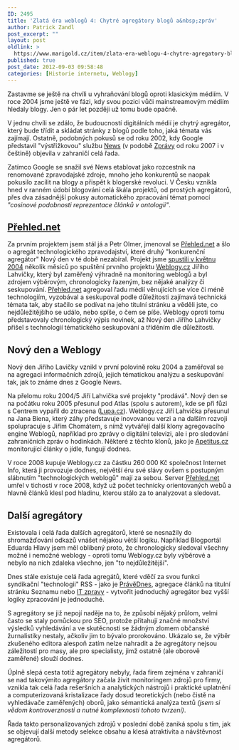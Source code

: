 ```yaml
---
ID: 2495
title: 'Zlatá éra weblogů 4: Chytré agregátory blogů a&nbsp;zpráv'
author: Patrick Zandl
post_excerpt: ""
layout: post
oldlink: >
  https://www.marigold.cz/item/zlata-era-weblogu-4-chytre-agregatory-blogu-a-zprav
published: true
post_date: 2012-09-03 09:58:48
categories: [Historie internetu, Weblogy]
---
```

<p> Zastavme se ještě na chvíli u vyhraňování blogů oproti klasickým médiím. V roce 2004 jsme ještě ve fázi, kdy svou pozici vůči mainstreamovým médiím hledaly blogy. Jen o pár let později už tomu bude opačně. </p>


<p>V jednu chvíli se zdálo, že budoucností digitálních médií je chytrý agregátor, který bude třídit a skládat stránky z blogů podle toho, jaká témata vás zajímají. Ostatně, podobných pokusů se od roku 2002, kdy Google představil "výstřižkovou" službu <a href="http://news.google.com" target="_self" title="">News</a> (v podobě <a href="http://zpravy.google.cz" target="_self" title="">Zprávy</a> od roku 2007 i v češtině) objevila v zahraničí celá řada. </p>
<!--more--><p>Zatímco Google se snažil své News etablovat jako rozcestník na renomované zpravodajské zdroje, mnoho jeho konkurentů se naopak pokusilo zacílit na blogy a přispět k blogerské revoluci. V Česku vznikla hned v ranném údobí blogování celá škála projektů, od prostých agregátorů, přes dva zásadnější pokusy automatického zpracování témat pomocí <em>"cosinové podobnosti reprezentace článků v ontologii"</em>. </p>
<h2><a href="http://Přehled.net" x-apple-data-detectors="true" x-apple-data-detectors-result="0"></a><a href="http://(null)" target="_self" title="">Přehled.net</a></h2><p>Za prvním projektem jsem stál já a Petr Olmer, jmenoval se <a href="http://Přehled.net" x-apple-data-detectors="true" x-apple-data-detectors-result="0"></a><a href="http://prehled.net" target="_self" title="">Přehled.net</a> a šlo o agregát technologického zpravodajství, které druhý "konkurenční agregátor" Nový den v té době nezabíral. Projekt jsme <a href="http://www.marigold.cz/item/tiskova-zprava-hypermegaportalovy-projekt-prehled-net-vstupuje-do-cr" target="_self" title="">spustili v květnu 2004</a>  několik měsíců po spuštění prvního projektu <a href="http://www.weblogy.cz" target="_self" title="">Weblogy.cz</a> Jiřího Lahvičky, který byl zaměřený výhradně na monitoring weblogů a byl zdrojem výběrovým, chronologicky řazeným, bez nějaké analýzy či seskupování.  <a href="http://Přehled.net" x-apple-data-detectors="true" x-apple-data-detectors-result="2">Přehled.net</a> agregoval řadu médií věnujících se více či méně technologiím, vyzobával a seskupoval podle důležitosti zajímavá technická témata tak, aby stačilo se podívat na jeho titulní stránku a věděli jste, co nejdůležitějšího se událo, nebo spíše, o čem se píše. Weblogy oproti tomu představovaly chronologický výpis novinek, až Nový den Jiřího Lahvičky přišel s technologií tématického seskupování a tříděním dle důležitosti.</p>
<h2>Nový den a Weblogy</h2><p>Nový den Jiřího Lavičky vznikl v první polovině roku 2004 a zaměřoval se na agregaci informačních zdrojů, jejich tématickou analýzu a seskupování tak, jak to známe dnes z Google News. </p>
<p>Na přelomu roku 2004/5 Jiří Lahvička své projekty "prodává".  Nový den se na počátku roku 2005 přesunul pod Atlas (spolu s autorem), kde se při fůzi s Centrem vypařil do ztracena (<a href="http://www.lupa.cz/clanky/konecne-ceske-googlenews/" target="_self" title="">Lupa.cz</a>).  Weblogy.cz Jiří Lahvička přesunul na Jana Biena, který záhy představuje inovovanou verzi a na dalším rozvoji spolupracuje s Jiřím Chomátem, s nímž vytvářejí další klony agregovacího engine Weblogů, například pro zprávy o digitální televizi, ale i pro sledování zahraničních zpráv o hodinkách. Některé z těchto klonů, jako je <a href="http://www.apetitus.cz" target="_self" title="">Apetitus.cz</a> monitorující články o jídle, fungují dodnes. </p>
<p>V roce 2008 kupuje Weblogy.cz za částku 260 000 Kč společnost Internet Info, která ji provozuje dodnes, největší éru své slávy ovšem s postupným slábnutím "technologických weblogů" mají za sebou. Server <a href="http://Přehled.net" x-apple-data-detectors="true" x-apple-data-detectors-result="4">Přehled.net</a> umřel v tichosti v roce 2008, když už počet technicky orientovaných webů a hlavně článků klesl pod hladinu, kterou stálo za to analyzovat a sledovat. </p>
<h2>Další agregátory</h2><p>Existovala i celá řada dalších agregátorů, které se nesnažily do shromažďování odkazů vnášet nějakou větší logiku. Například Blogportál Eduarda Hlavy jsem měl oblíbený proto, že chronologicky sledoval všechny možné i nemožné weblogy - oproti tomu Weblogy.cz byly výběrové a nebylo na nich zdaleka všechno, jen "to nejdůležitější". </p>
<p>Dnes stále existuje celá řada agregátů, které vděčí za svou funkci syndikační "technologii" RSS - jako je <a href="http://www.pravednes.cz" target="_self" title="">PrávěDnes</a>, agregace článků na titulní stránku Seznamu nebo <a href="http://www.itzpravy.cz" target="_self" title="">IT zpravy</a> - vytvořit jednoduchý agregátor bez vyšší logiky zpracování je jednoduché.</p>
<p>S agregátory se již nepojí naděje na to, že způsobí nějaký průlom, velmi často se staly pomůckou pro SEO, protože přitahují značné množství výsledků vyhledávání a ve skutěcnosti se žádným zlomem občanské žurnalistiky nestaly, ačkoliv jim to bývalo prorokováno. Ukázalo se, že výběr zkušeného editora alespoň zatím nelze nahradit a že agregátory nejsou záležitostí pro masy, ale pro specialisty, jimž ostatně (ale oborově zaměřené) slouží dodnes. </p>
<p>Úplně slepá cesta totiž agregátory nebyly, řada firem zejména v zahraničí se nad takovýmito agregátory začala živit  monitoringem zdrojů pro firmy, vznikla tak celá řada rešeršních a analytických nástrojů i praktické uplatnění a computerizovaná kristalizace řady dosud teoretických (nebo čistě na vyhledávače zaměřených) oborů, jako sémantická analýza textů<em> (jsem si vědom kontroverznosti a nutné komplexnosti tohoto tvrzení)</em>.</p>
<p>Řada takto personalizovaných zdrojů v poslední době zaniká spolu s tím, jak se objevují další metody selekce obsahu a klesá atraktivita a návštěvnost agregátorů.</p>
<p>&nbsp;</p>
